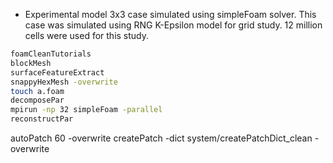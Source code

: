 * Experimental model 3x3 case simulated using simpleFoam solver. This case was simulated using RNG K-Epsilon model for grid study. 12 million cells were used for this study.


```sh
foamCleanTutorials
blockMesh
surfaceFeatureExtract
snappyHexMesh -overwrite
touch a.foam
decomposePar
mpirun -np 32 simpleFoam -parallel
reconstructPar
```



autoPatch 60 -overwrite 
createPatch -dict system/createPatchDict_clean -overwrite



